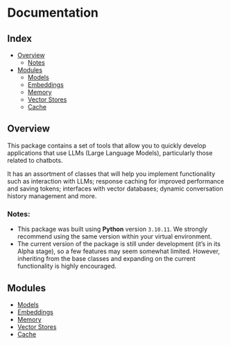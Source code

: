 # Documentation

## Index

- [Overview](#overview)
  - [Notes](#notes)
- [Modules](#modules)
  - [Models](models.md)
  - [Embeddings](embeddings.md)
  - [Memory](memory.md)
  - [Vector Stores](vectorStores.md)
  - [Cache](cache.md)

## Overview

This package contains a set of tools that allow you to quickly develop applications that use LLMs (Large Language Models), particularly those related to chatbots.

It has an assortment of classes that will help you implement functionality such as interaction with LLMs; response caching for improved performance and saving tokens; interfaces with vector databases; dynamic conversation history management and more.

### Notes:

- This package was built using **Python** version `3.10.11`. We strongly recommend using the same version within your virtual environment.
- The current version of the package is still under development (it’s in its Alpha stage), so a few features may seem somewhat limited. However, inheriting from the base classes and expanding on the current functionality is highly encouraged.

## Modules

- [Models](models.md)
- [Embeddings](embeddings.md)
- [Memory](memory.md)
- [Vector Stores](vectorStores.md)
- [Cache](cache.md)

